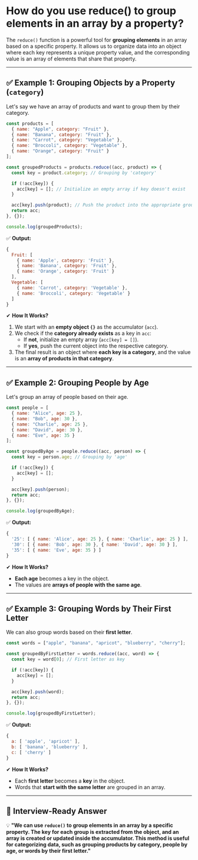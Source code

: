 # How do you use reduce() to group elements in an array by a property?

The `reduce()` function is a powerful tool for **grouping elements** in an array based on a specific property. It allows us to organize data into an object where each key represents a unique property value, and the corresponding value is an array of elements that share that property.

---

## **✅ Example 1: Grouping Objects by a Property (`category`)**  
Let's say we have an array of products and want to group them by their category.

```javascript
const products = [
  { name: "Apple", category: "Fruit" },
  { name: "Banana", category: "Fruit" },
  { name: "Carrot", category: "Vegetable" },
  { name: "Broccoli", category: "Vegetable" },
  { name: "Orange", category: "Fruit" }
];

const groupedProducts = products.reduce((acc, product) => {
  const key = product.category; // Grouping by 'category'

  if (!acc[key]) {
    acc[key] = []; // Initialize an empty array if key doesn't exist
  }

  acc[key].push(product); // Push the product into the appropriate group
  return acc;
}, {});

console.log(groupedProducts);
```
✅ **Output:**
```javascript
{
  Fruit: [
    { name: 'Apple', category: 'Fruit' },
    { name: 'Banana', category: 'Fruit' },
    { name: 'Orange', category: 'Fruit' }
  ],
  Vegetable: [
    { name: 'Carrot', category: 'Vegetable' },
    { name: 'Broccoli', category: 'Vegetable' }
  ]
}
```

✔ **How It Works?**  
1. We start with an **empty object `{}`** as the accumulator (`acc`).  
2. We check if the **category already exists** as a key in `acc`:  
   - If **not**, initialize an empty array (`acc[key] = []`).  
   - If **yes**, push the current object into the respective category.  
3. The final result is an object where **each key is a category**, and the value is an **array of products in that category**.

---

## **✅ Example 2: Grouping People by Age**  
Let's group an array of people based on their age.

```javascript
const people = [
  { name: "Alice", age: 25 },
  { name: "Bob", age: 30 },
  { name: "Charlie", age: 25 },
  { name: "David", age: 30 },
  { name: "Eve", age: 35 }
];

const groupedByAge = people.reduce((acc, person) => {
  const key = person.age; // Grouping by 'age'

  if (!acc[key]) {
    acc[key] = [];
  }

  acc[key].push(person);
  return acc;
}, {});

console.log(groupedByAge);
```
✅ **Output:**
```javascript
{
  '25': [ { name: 'Alice', age: 25 }, { name: 'Charlie', age: 25 } ],
  '30': [ { name: 'Bob', age: 30 }, { name: 'David', age: 30 } ],
  '35': [ { name: 'Eve', age: 35 } ]
}
```

✔ **How It Works?**  
- **Each age** becomes a key in the object.  
- The values are **arrays of people with the same age**.  

---

## **✅ Example 3: Grouping Words by Their First Letter**  
We can also group words based on their **first letter**.

```javascript
const words = ["apple", "banana", "apricot", "blueberry", "cherry"];

const groupedByFirstLetter = words.reduce((acc, word) => {
  const key = word[0]; // First letter as key

  if (!acc[key]) {
    acc[key] = [];
  }

  acc[key].push(word);
  return acc;
}, {});

console.log(groupedByFirstLetter);
```
✅ **Output:**
```javascript
{
  a: [ 'apple', 'apricot' ],
  b: [ 'banana', 'blueberry' ],
  c: [ 'cherry' ]
}
```
✔ **How It Works?**  
- Each **first letter** becomes a **key** in the object.  
- Words that **start with the same letter** are grouped in an array.

---

## **📌 Interview-Ready Answer**  
💡 **"We can use `reduce()` to group elements in an array by a specific property. The key for each group is extracted from the object, and an array is created or updated inside the accumulator. This method is useful for categorizing data, such as grouping products by category, people by age, or words by their first letter."**  
